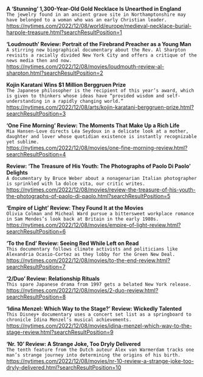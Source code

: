 **A ‘Stunning’ 1,300-Year-Old Gold Necklace Is Unearthed in England**\
`The jewelry found in an ancient grave site in Northamptonshire may have belonged to a woman who was an early Christian leader.`\
https://nytimes.com/2022/12/08/world/europe/medieval-necklace-burial-harpole-treasure.html?searchResultPosition=1

**‘Loudmouth’ Review: Portrait of the Firebrand Preacher as a Young Man**\
`A stirring new biographical documentary about the Rev. Al Sharpton revisits a racially divided New York City and offers a critique of the news media then and now.`\
https://nytimes.com/2022/12/08/movies/loudmouth-review-al-sharpton.html?searchResultPosition=2

**Kojin Karatani Wins $1 Million Berggruen Prize**\
`The Japanese philosopher is the recipient of this year’s award, which is given to thinkers whose ideas have “provided wisdom and self-understanding in a rapidly changing world.”`\
https://nytimes.com/2022/12/08/arts/kojin-karatani-berggruen-prize.html?searchResultPosition=3

**‘One Fine Morning’ Review: The Moments That Make Up a Rich Life**\
`Mia Hansen-Love directs Léa Seydoux in a delicate look at a mother, daughter and lover whose quotidian existence is instantly recognizable yet sublime.`\
https://nytimes.com/2022/12/08/movies/one-fine-morning-review.html?searchResultPosition=4

**Review: ‘The Treasure of His Youth: The Photographs of Paolo Di Paolo’ Delights**\
`A documentary by Bruce Weber about a nonagenarian Italian photographer is sprinkled with la dolce vita, our critic writes.`\
https://nytimes.com/2022/12/08/movies/review-the-treasure-of-his-youth-the-photographs-of-paolo-di-paolo.html?searchResultPosition=5

**‘Empire of Light’ Review: They Found It at the Movies**\
`Olivia Colman and Micheal Ward pursue a bittersweet workplace romance in Sam Mendes’s look back at Britain in the early 1980s.`\
https://nytimes.com/2022/12/08/movies/empire-of-light-review.html?searchResultPosition=6

**‘To the End’ Review: Seeing Red While Left on Read**\
`This documentary follows climate activists and politicians like Alexandria Ocasio-Cortez as they lobby for the Green New Deal.`\
https://nytimes.com/2022/12/08/movies/to-the-end-review.html?searchResultPosition=7

**‘2/Duo’ Review: Relationship Rituals**\
`This spare Japanese drama from 1997 gets a belated New York release.`\
https://nytimes.com/2022/12/08/movies/2-duo-review.html?searchResultPosition=8

**‘Idina Menzel: Which Way to the Stage?’ Review: Wickedly Talented**\
`This Disney+ documentary uses a concert set list as a springboard to chronicle Idina Menzel’s musical achievements.`\
https://nytimes.com/2022/12/08/movies/idina-menzel-which-way-to-the-stage-review.html?searchResultPosition=9

**‘Nr. 10’ Review: A Strange Joke, Too Dryly Delivered**\
`The tenth feature from the Dutch auteur Alex van Warmerdam tracks one man’s strange journey into determining the origins of his birth.`\
https://nytimes.com/2022/12/08/movies/nr-10-review-a-strange-joke-too-dryly-delivered.html?searchResultPosition=10


